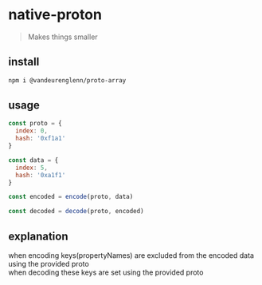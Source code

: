 # native-proton
> Makes things smaller

## install
```sh
npm i @vandeurenglenn/proto-array
```

## usage
 
```js
const proto = {
  index: 0,
  hash: '0xf1a1'
}

const data = {
  index: 5,
  hash: '0xa1f1'
}

const encoded = encode(proto, data)

const decoded = decode(proto, encoded)

```

## explanation

when encoding keys(propertyNames) are excluded from the encoded data using the provided proto<br>
when decoding these keys are set using the provided proto